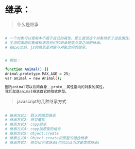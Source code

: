 # 继承：

> 什么是继承

## 

``` bash
# 一个对象可以使用本不属于自己的属性，那么就说这个对象继承了这些属性。
# 主流的面向对象编程语言他们的继承是类与类之间的继承;
# 在ES6之前，js的继承是对象与对象之间的继承。


# 例如：

function Animal() {}
Animal.prototype.MAX_AGE = 25;
var animal = new Animal();

因为animal可以访问自身__proto__属性指向的对象的属性，
我们就说animal继承自它的隐式原型。
```


> javascript的几种继承方式

## 

``` bash
# 继承方式1: 默认的原型继承
# 继承方式2: 原型覆写
# 继承方式3: copy继承
# 继承方式4: copy加原型的组合
# 继承方式5: Object.create
# 继承方式6: Object.create加原型的组合继承
# 继承方式7: 原型组合式继承(也可以认为这是类式继承)
```
